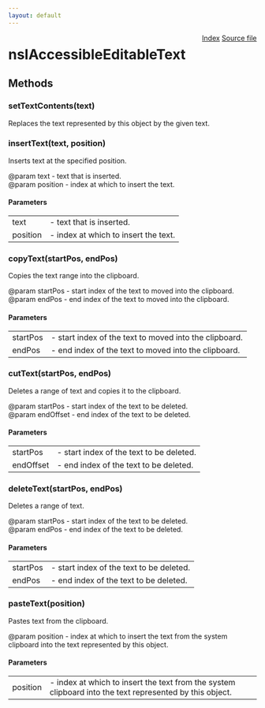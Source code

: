 ```yaml
---
layout: default
---
```

<div class='links' style='float:right'><a href="../index.html">Index</a>
<a href="http://dxr.mozilla.org/mozilla-central/source/accessible/interfaces/nsIAccessibleEditableText.idl">Source file</a>
</div>

# nsIAccessibleEditableText #

## Methods ##

### setTextContents(text) ###
  
Replaces the text represented by this object by the given text.  
  

### insertText(text, position) ###
  
Inserts text at the specified position.  
  
@param text - text that is inserted.  
@param position - index at which to insert the text.  
  

#### Parameters ####

<table>

<tr>
<td>text</td>
<td>- text that is inserted.  
</td>
</tr>

<tr>
<td>position</td>
<td>- index at which to insert the text.  
</td>
</tr>

</table>

### copyText(startPos, endPos) ###
  
Copies the text range into the clipboard.  
  
@param startPos - start index of the text to moved into the clipboard.  
@param endPos - end index of the text to moved into the clipboard.  
  

#### Parameters ####

<table>

<tr>
<td>startPos</td>
<td>- start index of the text to moved into the clipboard.  
</td>
</tr>

<tr>
<td>endPos</td>
<td>- end index of the text to moved into the clipboard.  
</td>
</tr>

</table>

### cutText(startPos, endPos) ###
  
Deletes a range of text and copies it to the clipboard.  
  
@param startPos - start index of the text to be deleted.  
@param endOffset - end index of the text to be deleted.  
  

#### Parameters ####

<table>

<tr>
<td>startPos</td>
<td>- start index of the text to be deleted.  
</td>
</tr>

<tr>
<td>endOffset</td>
<td>- end index of the text to be deleted.  
</td>
</tr>

</table>

### deleteText(startPos, endPos) ###
  
Deletes a range of text.  
  
@param startPos - start index of the text to be deleted.  
@param endPos - end index of the text to be deleted.  
  

#### Parameters ####

<table>

<tr>
<td>startPos</td>
<td>- start index of the text to be deleted.  
</td>
</tr>

<tr>
<td>endPos</td>
<td>- end index of the text to be deleted.  
</td>
</tr>

</table>

### pasteText(position) ###
  
Pastes text from the clipboard.  
  
@param position - index at which to insert the text from the system  
                  clipboard into the text represented by this object.  
  

#### Parameters ####

<table>

<tr>
<td>position</td>
<td>- index at which to insert the text from the system  
                  clipboard into the text represented by this object.  
</td>
</tr>

</table>
